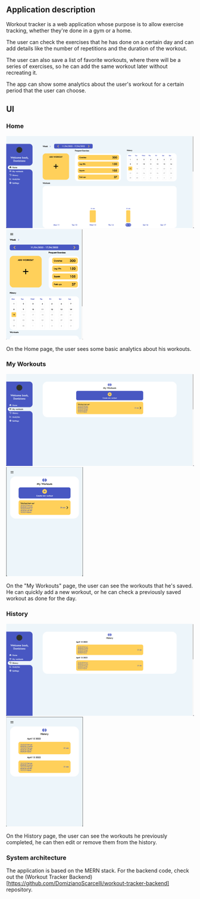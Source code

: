 ## Application description 

Workout tracker is a web application whose purpose is to allow exercise tracking, whether they're done in a gym or a home.

The user can check the exercises that he has done on a certain day and can add details like the number of repetitions and the duration of the workout.

The user can also save a list of favorite workouts, where there will be a series of exercises, so he can add the same workout later without recreating it. 

The app can show some analytics about the user's workout for a certain period that the user can choose. 

## UI
### Home
<p float="left">
  <img src="https://github.com/DomizianoScarcelli/workout-tracker/blob/master/GitHub%20Resources/UI%20Images/Home.png?raw=true" width="600" />
  <img src="https://github.com/DomizianoScarcelli/workout-tracker/blob/master/GitHub%20Resources/UI%20Images/Home%20Mobile.png?raw=true" width="206" /> 
</p>

On the Home page, the user sees some basic analytics about his workouts.

### My Workouts
<p float="left">
  <img src="https://github.com/DomizianoScarcelli/workout-tracker/blob/master/GitHub%20Resources/UI%20Images/MyWorkouts.png?raw=true" width="600" />
  <img src="https://github.com/DomizianoScarcelli/workout-tracker/blob/master/GitHub%20Resources/UI%20Images/MyWorkouts%20Mobile.png?raw=true" width="206" /> 
</p>

On the "My Workouts" page, the user can see the workouts that he's saved. He can quickly add a new workout, or he can check a previously saved workout as done for the day.

### History
<p float="left">
  <img src="https://github.com/DomizianoScarcelli/workout-tracker/blob/master/GitHub%20Resources/UI%20Images/History.png?raw=true" width="600" />
  <img src="https://github.com/DomizianoScarcelli/workout-tracker/blob/master/GitHub%20Resources/UI%20Images/History%20Mobile.png?raw=true" width="206" /> 
</p>

On the History page, the user can see the workouts he previously completed, he can then edit or remove them from the history.  

### System architecture

The application is based on the MERN stack. For the backend code, check out the (Workout Tracker Backend)[https://github.com/DomizianoScarcelli/workout-tracker-backend] repository.
